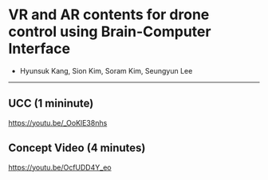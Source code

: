 # VR and AR contents for drone control using Brain-Computer Interface
- Hyunsuk Kang, Sion Kim, Soram Kim, Seungyun Lee

---------------------------------------------------
## UCC (1 mininute)
https://youtu.be/_OoKlE38nhs


## Concept Video (4 minutes)
https://youtu.be/OcfUDD4Y_eo



